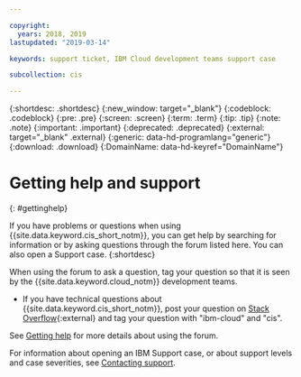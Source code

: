 ```yaml
---

copyright:
  years: 2018, 2019
lastupdated: "2019-03-14"

keywords: support ticket, IBM Cloud development teams support case

subcollection: cis

---
```


{:shortdesc: .shortdesc}
{:new_window: target="_blank"}
{:codeblock: .codeblock}
{:pre: .pre}
{:screen: .screen}
{:term: .term}
{:tip: .tip}
{:note: .note}
{:important: .important}
{:deprecated: .deprecated}
{:external: target="_blank" .external}
{:generic: data-hd-programlang="generic"}
{:download: .download}
{:DomainName: data-hd-keyref="DomainName"}

# Getting help and support
{: #gettinghelp}

If you have problems or questions when using {{site.data.keyword.cis_short_notm}}, you can get help by searching for information or by asking questions through the forum listed here. You can also open a Support case.
{:shortdesc}

When using the forum to ask a question, tag your question so that it is seen by the {{site.data.keyword.cloud_notm}} development teams.

* If you have technical questions about {{site.data.keyword.cis_short_notm}}, post your question on [Stack Overflow](https://stackoverflow.com/search?q=cis+ibm-cloud){:external} and tag your question with "ibm-cloud" and "cis".

See [Getting help](/docs/get-support?topic=get-support-getting-customer-support) for more details about using the forum.

For information about opening an IBM Support case, or about support levels and case severities, see [Contacting support](/docs/get-support?topic=get-support-getting-customer-support).
